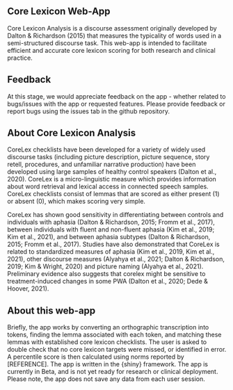 
## Core Lexicon Web-App

Core Lexicon Analysis is a discourse assessment originally developed by
Dalton & Richardson (2015) that measures the typicality of words used in
a semi-structured discourse task. This web-app is intended to facilitate
efficient and accurate core lexicon scoring for both research and
clinical practice.

## Feedback

At this stage, we would appreciate feedback on the app - whether related
to bugs/issues with the app or requested features. Please provide
feedback or report bugs using the issues tab in the github repository.

## About Core Lexicon Analysis

CoreLex checklists have been developed for a variety of widely used
discourse tasks (including picture description, picture sequence, story
retell, procedures, and unfamiliar narrative production) have been
developed using large samples of healthy control speakers (Dalton et
al., 2020). CoreLex is a micro-linguistic measure which provides
information about word retrieval and lexical access in connected speech
samples. CoreLex checklists consist of lemmas that are scored as either
present (1) or absent (0), which makes scoring very simple.

CoreLex has shown good sensitivity in differentiating between controls
and individuals with aphasia (Dalton & Richardson, 2015; Fromm et al.,
2017), between individuals with fluent and non-fluent aphasia (Kim et
al., 2019; Kim et al., 2021), and between aphasia subtypes (Dalton &
Richardson, 2015; Fromm et al., 2017). Studies have also demonstrated
that CoreLex is related to standardized measures of aphasia (Kim et al.,
2019, Kim et al., 2021), other discourse measures (Alyahya et al., 2021;
Dalton & Richardson, 2019; Kim & Wright, 2020) and picture naming
(Alyahya et al., 2021). Preliminary evidence also suggests that corelex
might be sensitive to treatment-induced changes in some PWA (Dalton et
al., 2020; Dede & Hoover, 2021).

## About this web-app

Briefly, the app works by converting an orthographic transcription into
tokens, finding the lemma associated with each token, and matching these
lemmas with established core lexicon checklists. The user is asked to
double check that no core lexicon targets were missed, or identified in
error. A percentile score is then calculated using norms reported by
\[REFERENCE\]. The app is written in the {shiny} framework. The app is
currently in Beta, and is not yet ready for research or clinical
deployment. Please note, the app does not save any data from each user
session.
